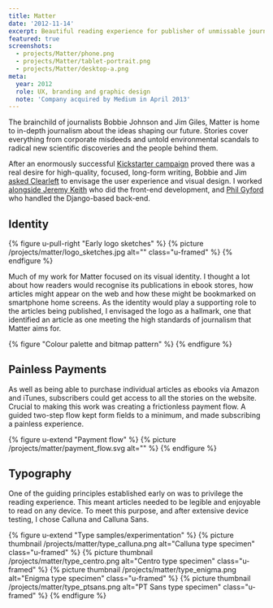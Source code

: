```yaml
---
title: Matter
date: '2012-11-14'
excerpt: Beautiful reading experience for publisher of unmissable journalism
featured: true
screenshots:
  - projects/Matter/phone.png
  - projects/Matter/tablet-portrait.png
  - projects/Matter/desktop-a.png
meta:
  year: 2012
  role: UX, branding and graphic design
  note: 'Company acquired by Medium in April 2013'
---
```

The brainchild of journalists Bobbie Johnson and Jim Giles, Matter is home to in-depth journalism about the ideas shaping our future. Stories cover everything from corporate misdeeds and untold environmental scandals to radical new scientific discoveries and the people behind them.

After an enormously successful [Kickstarter campaign][1] proved there was a real desire for high-quality, focused, long-form writing, Bobbie and Jim [asked Clearleft][2] to envisage the user experience and visual design. I worked [alongside Jeremy Keith][3] who did the front-end development, and [Phil Gyford][4] who handled the Django-based back-end.

## Identity
{% figure u-pull-right "Early logo sketches" %}
{% picture /projects/matter/logo_sketches.jpg alt="" class="u-framed" %}
{% endfigure %}

Much of my work for Matter focused on its visual identity. I thought a lot about how readers would recognise its publications in ebook stores, how articles might appear on the web and how these might be bookmarked on smartphone home screens. As the identity would play a supporting role to the articles being published, I envisaged the logo as a hallmark, one that identified an article as one meeting the high standards of journalism that Matter aims for.

{% figure "Colour palette and bitmap pattern" %}
{% endfigure %}

## Painless Payments
As well as being able to purchase individual articles as ebooks via Amazon and iTunes, subscribers could get access to all the stories on the website. Crucial to making this work was creating a frictionless payment flow. A guided two-step flow kept form fields to a minimum, and made subscribing a painless experience.

{% figure u-extend "Payment flow" %}
{% picture /projects/matter/payment_flow.svg alt="" %}
{% endfigure %}

## Typography
One of the guiding principles established early on was to privilege the reading experience. This meant articles needed to be legible and enjoyable to read on any device. To meet this purpose, and after extensive device testing, I chose Calluna and Calluna Sans.

{% figure u-extend "Type samples/experimentation" %}
{% picture thumbnail /projects/matter/type_calluna.png alt="Calluna type specimen" class="u-framed" %}
{% picture thumbnail /projects/matter/type_centro.png alt="Centro type specimen" class="u-framed" %}
{% picture thumbnail /projects/matter/type_enigma.png alt="Enigma type specimen" class="u-framed" %}
{% picture thumbnail /projects/matter/type_ptsans.png alt="PT Sans type specimen" class="u-framed" %}
{% endfigure %}

[1]: http://www.kickstarter.com/projects/readMatter/Matter
[2]: http://clearleft.com/made/Matter
[3]: https://adactio.com/journal/5886
[4]: http://www.gyford.com/

